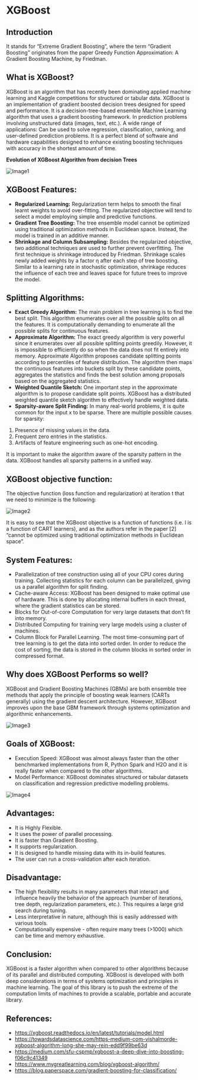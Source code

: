 # XGBoost

## Introduction
It stands for “Extreme Gradient Boosting”, where the term “Gradient Boosting” originates from the paper Greedy Function Approximation: A Gradient Boosting Machine, by Friedman.

## What is XGBoost?
XGBoost is an algorithm that has recently been dominating applied machine learning and Kaggle competitions for structured or tabular data. XGBoost is an implementation of gradient boosted decision trees designed for speed and performance. It is a decision-tree-based ensemble Machine Learning algorithm that uses a gradient boosting framework. In prediction problems involving unstructured data (images, text, etc.). A wide range of applications: Can be used to solve regression, classification, ranking, and user-defined prediction problems. It is a perfect blend of software and hardware capabilities designed to enhance existing boosting techniques with accuracy in the shortest amount of time.

**Evolution of XGBoost Algorithm from decision Trees**

![Image1](https://miro.medium.com/max/1850/1*QJZ6W-Pck_W7RlIDwUIN9Q.jpeg)

## XGBoost Features:
- **Regularized Learning:** Regularization term helps to smooth the final learnt weights to avoid over-fitting. The regularized objective will tend to select a model employing simple and predictive functions.
- **Gradient Tree Boosting:** The tree ensemble model cannot be optimized using traditional optimization methods in Euclidean space. Instead, the model is trained in an additive manner.
- **Shrinkage and Column Subsampling:** Besides the regularized objective, two additional techniques are used to further prevent overfitting. The first technique is shrinkage introduced by Friedman. Shrinkage scales newly added weights by a factor η after each step of tree boosting. Similar to a learning rate in stochastic optimization, shrinkage reduces the influence of each tree and leaves space for future trees to improve the model.

## Splitting Algorithms:
- **Exact Greedy Algorithm:** The main problem in tree learning is to find the best split. This algorithm enumerates over all the possible splits on all the features. It is computationally demanding to enumerate all the possible splits for continuous features.
- **Approximate Algorithm:** The exact greedy algorithm is very powerful since it enumerates over all possible splitting points greedily. However, it is impossible to efficiently do so when the data does not fit entirely into memory. Approximate Algorithm proposes candidate splitting points according to percentiles of feature distribution. The algorithm then maps the continuous features into buckets split by these candidate points, aggregates the statistics and finds the best solution among proposals based on the aggregated statistics.
- **Weighted Quantile Sketch:** One important step in the approximate algorithm is to propose candidate split points. XGBoost has a distributed weighted quantile sketch algorithm to effectively handle weighted data.
- **Sparsity-aware Split Finding:** In many real-world problems, it is quite common for the input x to be sparse. There are multiple possible causes for sparsity:
<ol type="1">
  <li> Presence of missing values in the data. </li>
  <li> Frequent zero entries in the statistics. </li>
  <li> Artifacts of feature engineering such as one-hot encoding. </li>
</ol>
It is important to make the algorithm aware of the sparsity pattern in the data. XGBoost handles all sparsity patterns in a unified way.

## XGBoost objective function:
The objective function (loss function and regularization) at iteration t that we need to minimize is the following:

![Image2](https://miro.medium.com/max/875/1*cU3rKmPvGZa3gzAZ3tzKnQ.png)

It is easy to see that the XGBoost objective is a function of functions (i.e. l is a function of CART learners), and as the authors refer in the paper [2] “cannot be optimized using traditional optimization methods in Euclidean space”.

## System Features:
- Parallelization of tree construction using all of your CPU cores during training. Collecting statistics for each column can be parallelized, giving us a parallel algorithm for split finding.
- Cache-aware Access: XGBoost has been designed to make optimal use of hardware. This is done by allocating internal buffers in each thread, where the gradient statistics can be stored.
- Blocks for Out-of-core Computation for very large datasets that don’t fit into memory.
- Distributed Computing for training very large models using a cluster of machines.
- Column Block for Parallel Learning. The most time-consuming part of tree learning is to get the data into sorted order. In order to reduce the cost of sorting, the data is stored in the column blocks in sorted order in compressed format.

## Why does XGBoost Performs so well?
XGBoost and Gradient Boosting Machines (GBMs) are both ensemble tree methods that apply the principle of boosting weak learners (CARTs generally) using the gradient descent architecture. However, XGBoost improves upon the base GBM framework through systems optimization and algorithmic enhancements.

![Image3](https://miro.medium.com/max/1554/1*FLshv-wVDfu-i54OqvZdHg.png)

## Goals of XGBoost:
- Execution Speed: XGBoost was almost always faster than the other benchmarked implementations from R, Python Spark and H2O and it is really faster when compared to the other algorithms.
- Model Performance: XGBoost dominates structured or tabular datasets on classification and regression predictive modelling problems.

![Image4](https://miro.medium.com/max/5248/1*1kjLMDQMufaQoS-nNJfg1Q.png)

## Advantages:
- It is Highly Flexible.
- It uses the power of parallel processing.
- It is faster than Gradient Boosting.
- It supports regularization.
- It is designed to handle missing data with its in-build features.
- The user can run a cross-validation after each iteration.

## Disadvantage:
- The high flexibility results in many parameters that interact and influence heavily the behavior of the approach (number of iterations, tree depth, regularization parameters, etc.). This requires a large grid search during tuning.
- Less interpretative in nature, although this is easily addressed with various tools.
- Computationally expensive - often require many trees (>1000) which can be time and memory exhaustive.

## Conclusion:
XGBoost is a faster algorithm when compared to other algorithms because of its parallel and distributed computing. XGBoost is developed with both deep considerations in terms of systems optimization and principles in machine learning. The goal of this library is to push the extreme of the computation limits of machines to provide a scalable, portable and accurate library.

## References:
- https://xgboost.readthedocs.io/en/latest/tutorials/model.html
- https://towardsdatascience.com/https-medium-com-vishalmorde-xgboost-algorithm-long-she-may-rein-edd9f99be63d
- https://medium.com/sfu-cspmp/xgboost-a-deep-dive-into-boosting-f06c9c41349
- https://www.mygreatlearning.com/blog/xgboost-algorithm/
- https://blog.paperspace.com/gradient-boosting-for-classification/
